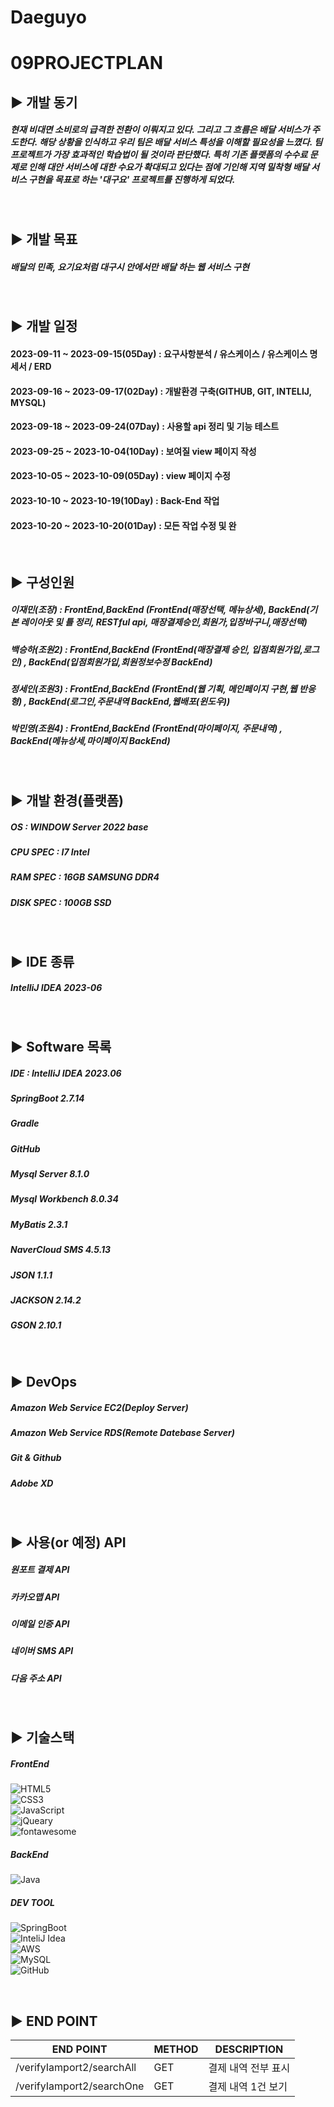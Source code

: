 # Daeguyo

09PROJECTPLAN
=

## ▶️ 개발 동기

#####  현재 비대면 소비로의 급격한 전환이 이뤄지고 있다. 그리고 그 흐름은 배달 서비스가 주도한다. 해당 상황을 인식하고 우리 팀은 배달 서비스 특성을 이해할 필요성을 느꼈다. 팀 프로젝트가 가장 효과적인 학습법이 될 것이라 판단했다. 특히 기존 플랫폼의 수수료 문제로 인해 대안 서비스에 대한 수요가 확대되고 있다는 점에 기인해 지역 밀착형 배달 서비스 구현을 목표로 하는 '대구요' 프로젝트를 진행하게 되었다. 
##### 
<br/>

## ▶️ 개발 목표

##### 배달의 민족, 요기요처럼 대구시 안에서만 배달 하는 웹 서비스 구현 
<br/>

## ▶️ 개발 일정
#### 2023-09-11 ~ 2023-09-15(05Day) : 요구사항분석 / 유스케이스 / 유스케이스 명세서 / ERD
#### 2023-09-16 ~ 2023-09-17(02Day) : 개발환경 구축(GITHUB, GIT, INTELIJ, MYSQL)
#### 2023-09-18 ~ 2023-09-24(07Day) : 사용할 api 정리 및 기능 테스트
#### 2023-09-25 ~ 2023-10-04(10Day) : 보여질 view 페이지 작성
#### 2023-10-05 ~ 2023-10-09(05Day) : view 페이지 수정
#### 2023-10-10 ~ 2023-10-19(10Day) : Back-End 작업
#### 2023-10-20 ~ 2023-10-20(01Day) : 모든 작업 수정 및 완


<br/>

## ▶️ 구성인원 

##### 이재민(조장)  : FrontEnd,BackEnd (FrontEnd(매장선택, 메뉴상세), BackEnd(기본 레이아웃 및 틀 정리, RESTful api, 매장결제승인,회원가,입장바구니,매장선택)
##### 백승하(조원2) : FrontEnd,BackEnd (FrontEnd(매장결제 승인, 입점회원가입,로그인) , BackEnd(입점회원가입,회원정보수정 BackEnd)
##### 정세인(조원3) : FrontEnd,BackEnd (FrontEnd(웹 기획, 메인페이지 구현,웹 반응형) , BackEnd(로그인,주문내역 BackEnd,웹배포(윈도우))
##### 박민영(조원4) : FrontEnd,BackEnd (FrontEnd(마이페이지, 주문내역) , BackEnd(메뉴상세,마이페이지 BackEnd)
<br/>

## ▶️ 개발 환경(플랫폼)

##### OS : WINDOW Server 2022 base
##### CPU SPEC : I7 Intel 
##### RAM SPEC : 16GB SAMSUNG DDR4
##### DISK SPEC : 100GB SSD 

<br/>

## ▶️ IDE 종류

##### IntelliJ IDEA 2023-06
<br/>

## ▶️ Software 목록

##### IDE : IntelliJ IDEA 2023.06
##### SpringBoot 2.7.14
##### Gradle
##### GitHub
##### Mysql Server 8.1.0
##### Mysql Workbench 8.0.34
##### MyBatis 2.3.1
##### NaverCloud SMS 4.5.13
##### JSON 1.1.1
##### JACKSON 2.14.2
##### GSON 2.10.1
<br/>

## ▶️ DevOps 

##### Amazon Web Service EC2(Deploy Server)
##### Amazon Web Service RDS(Remote Datebase Server)
##### Git & Github
##### Adobe XD

<br/>



## ▶️ 사용(or 예정) API

##### 원포트 결제 API
##### 카카오맵 API
##### 이메일 인증 API
##### 네이버 SMS API
##### 다음 주소 API
<br/>

## ▶️ 기술스택

##### FrontEnd
![HTML5](https://img.shields.io/badge/html5-%23E34F26.svg?style=for-the-badge&logo=html5&logoColor=white) </br>
![CSS3](https://img.shields.io/badge/css3-%231572B6.svg?style=for-the-badge&logo=css3&logoColor=white) </br>
![JavaScript](https://img.shields.io/badge/javascript-%23323330.svg?style=for-the-badge&logo=javascript&logoColor=%23F7DF1E) </br>
![jQueary](https://img.shields.io/badge/jquery-0769AD.svg?style=for-the-badge&logo=jquery&logoColor=%23F7DF1E) </br>
![fontawesome](https://img.shields.io/badge/fontawesome-528DD7.svg?style=for-the-badge&logo=fontawesome&logoColor=%23F7DF1E) </br>

##### BackEnd
![Java](https://img.shields.io/badge/java-%23ED8B00.svg?style=for-the-badge&logo=java&logoColor=white) </br>

##### DEV TOOL
![SpringBoot](https://img.shields.io/badge/SpringBoot-6DB33F.svg?style=for-the-badge&logo=springboot&logoColor=white) </br>
![InteliJ Idea](https://img.shields.io/badge/intellijidea-000000.svg?style=for-the-badge&logo=intellijidea&logoColor=white) </br>
![AWS](https://img.shields.io/badge/AWS-232F3E.svg?style=for-the-badge&logo=amazonaws&logoColor=white) </br>
![MySQL](https://img.shields.io/badge/mysql-%2300f.svg?style=for-the-badge&logo=mysql&logoColor=white) </br>
![GitHub](https://img.shields.io/badge/GitHub-181717.svg?style=for-the-badge&logo=github&logoColor=white) 


<br/>

## ▶️ END POINT 

|END POINT|METHOD|DESCRIPTION|
|------|---|---|
|/verifyIamport2/searchAll|GET|결제 내역 전부 표시|
|/verifyIamport2/searchOne|GET|결제 내역 1건 보기|
<br/>







